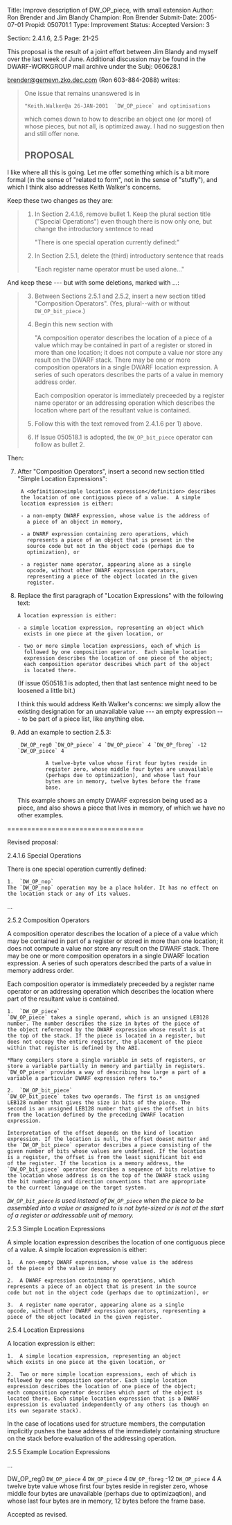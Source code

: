 Title:       Improve description of DW_OP_piece, with small extension
Author:      Ron Brender and Jim Blandy
Champion:    Ron Brender
Submit-Date: 2005-07-01
Propid:      050701.1
Type:        Improvement
Status:      Accepted
Version:     3

Section: 2.4.1.6, 2.5
Page: 21-25

This proposal is the result of a joint effort between Jim Blandy
and myself over the last week of June. Additional discussion may
be found in the DWARF-WORKGROUP mail archive under the Subj: 060628.1


brender@gemevn.zko.dec.com (Ron 603-884-2088) writes:
> One issue that remains unanswered is in
>
>     "Keith.Walker@a 26-JAN-2001  `DW_OP_piece` and optimisations
>
> which comes down to how to describe an object one (or more) of whose
> pieces, but not all, is optimized away. I had no suggestion then and
> still offer none.
>
>
> PROPOSAL
> --------

I like where all this is going.  Let me offer something which is a bit
more formal (in the sense of "related to form", not in the sense of
"stuffy"), and which I think also addresses Keith Walker's concerns.

Keep these two changes as they are:

>  1) In Section 2.4.1.6, remove bullet 1. Keep the plural section
>     title ("Special Operations") even though there is now only one,
>     but change the introductory sentence to read
>
>       "There is one special operation currently defined:"
>
>
>  2) In Section 2.5.1, delete the (third) introductory sentence
>     that reads
>
>       "Each register name operator must be used alone..."

And keep these --- but with some deletions, marked with <omit>...</omit>:

>  3) Between Sections 2.5.1 and 2.5.2, insert a new section titled
>     "Composition Operators". (Yes, plural--with or without
>     `DW_OP_bit_piece`.)
>
>  4) Begin this new section with
>
>       "A composition operator describes the location of a piece
>       of a value which may be contained in part of a register or
>       stored in more than one location; it does not compute a
>       value nor store any result on the DWARF stack. <omit>There
>       may be one or more composition operators in a single
>       DWARF location expression. A series of such operators
>       describes the parts of a value in memory address order.
>
>       Each composition operator is immediately preceeded by
>       a register name operator or an addressing operation
>       which describes the location where part of the resultant
>       value is contained.</omit>
>
>  5) Follow this with the text removed from 2.4.1.6 per 1) above.
>
>  6) If Issue 050518.1 is adopted, the `DW_OP_bit_piece` operator
>     can follow as bullet 2.

Then:

7) After "Composition Operators", insert a second new section titled
   "Simple Location Expressions":

        A <definition>simple location expression</definition> describes
        the location of one contiguous piece of a value.  A simple
        location expression is either:

        - a non-empty DWARF expression, whose value is the address of
          a piece of an object in memory,

        - a DWARF expression containing zero operations, which
          represents a piece of an object that is present in the
          source code but not in the object code (perhaps due to
          optimization), or

        - a register name operator, appearing alone as a single
          opcode, without other DWARF expression operators,
          representing a piece of the object located in the given
          register.

8) Replace the first paragraph of "Location Expressions" with the
   following text:

       A location expression is either:

       - a simple location expression, representing an object which
         exists in one piece at the given location, or

       - two or more simple location expressions, each of which is
         followed by one composition operator.  Each simple location
         expression describes the location of one piece of the object;
         each composition operator describes which part of the object
         is located there.

   (If issue 050518.1 is adopted, then that last sentence might need
   to be loosened a little bit.)

   I think this would address Keith Walker's concerns: we simply allow
   the existing designation for an unavailable value --- an empty
   expression --- to be part of a piece list, like anything else.

9) Add an example to section 2.5.3:

        DW_OP_reg0 `DW_OP_piece` 4 `DW_OP_piece` 4 `DW_OP_fbreg` -12 `DW_OP_piece` 4

                A twelve-byte value whose first four bytes reside in
                register zero, whose middle four bytes are unavailable
                (perhaps due to optimization), and whose last four
                bytes are in memory, twelve bytes before the frame
                base.

   This example shows an empty DWARF expression being used as a piece,
   and also shows a piece that lives in memory, of which we have no
   other examples.

==================================

Revised proposal:


2.4.1.6 Special Operations

There is one special operation currently defined: 

    1.  `DW_OP_nop` 
    The `DW_OP_nop` operation may be a place holder. It has no effect on
    the location stack or any of its values. 

...

2.5.2   Composition Operators

A composition operator describes the location of a piece of a
value which may be contained in part of a register or stored in
more than one location; it does not compute a value nor store any
result on the DWARF stack. There may be one or more composition
operators in a single DWARF location expression. A series of such
operators described the parts of a value in memory address order.

Each composition operator is immediately preceeded by a register
name operator or an addressing operation which describes the
location where part of the resultant value is contained.

    1.  `DW_OP_piece` 
    `DW_OP_piece` takes a single operand, which is an unsigned LEB128
    number. The number describes the size in bytes of the piece of
    the object referenced by the DWARF expression whose result is at
    the top of the stack. If the piece is located in a register, but
    does not occupy the entire register, the placement of the piece
    within that register is defined by the ABI.

    *Many compilers store a single variable in sets of registers, or
    store a variable partially in memory and partially in registers.
    `DW_OP_piece` provides a way of describing how large a part of a
    variable a particular DWARF expression refers to.*

    2.  `DW_OP_bit_piece`
    `DW_OP_bit_piece` takes two operands. The first is an unsigned
    LEB128 number that gives the size in bits of the piece. The
    second is an unsigned LEB128 number that gives the offset in bits
    from the location defined by the preceding DWARF location
    expression.

    Interpretation of the offset depends on the kind of location
    expression. If the location is null, the offset doesnt matter and
    the `DW_OP_bit_piece` operator describes a piece consisting of the
    given number of bits whose values are undefined. If the location
    is a register, the offset is from the least significant bit end
    of the register. If the location is a memory address, the
    `DW_OP_bit_piece` operator describes a sequence of bits relative to
    the location whose address is on the top of the DWARF stack using
    the bit numbering and direction conventions that are appropriate
    to the current language on the target system.

*`DW_OP_bit_piece` is used instead of `DW_OP_piece` when the piece to
be assembled into a value or assigned to is not byte-sized or is
not at the start of a register or addressable unit of memory.*

2.5.3   Simple Location Expressions

A simple location expression describes the location of one
contiguous piece of a value. A simple location expression is
either:

    1.  A non-empty DWARF expression, whose value is the address
    of the piece of the value in memory

    2.  A DWARF expression containing no operations, which
    represents a piece of an object that is present in the source
    code but not in the object code (perhaps due to optimization), or

    3.  A register name operator, appearing alone as a single
    opcode, without other DWARF expression operators, representing a
    piece of the object located in the given register.

2.5.4   Location Expressions

A location expression is either:

    1.  A simple location expression, representing an object
    which exists in one piece at the given location, or

    2.  Two or more simple location expressions, each of which is
    followed by one composition operator. Each simple location
    expression describes the location of one piece of the object;
    each composition operator describes which part of the object is
    located there. Each simple location expression that is a DWARF
    expression is evaluated independently of any others (as though on
    its own separate stack).

In the case of locations used for structure members, the
computation implicitly pushes the base address of the immediately
containing structure on the stack before evaluation of the
addressing operation. 

2.5.5   Example Location Expressions

...

DW_OP_reg0 `DW_OP_piece` 4 `DW_OP_piece` 4 `DW_OP_fbreg` -12 `DW_OP_piece` 4
    A twelve byte value whose first four bytes reside in register
    zero, whose middle four bytes are unavailable (perhaps due to
    optimizaqtion), and whose last four bytes are in memory, 12 bytes
    before the frame base.

Accepted as revised.
